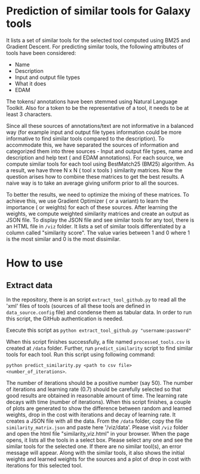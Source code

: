 # Prediction of similar tools for Galaxy tools

It lists a set of similar tools for the selected tool computed using BM25 and Gradient Descent.
For predicting similar tools, the following attributes of tools have been considered:

- Name
- Description
- Input and output file types
- What it does
- EDAM

The tokens/ annotations have been stemmed using Natural Language Toolkit. Also for a token to be the representative of a tool, it needs to be at least 3 characters.

Since all these sources of annotations/text are not informative in a balanced way (for example input and output file types information could be more informative to find similar tools compared to the description). To accommodate this, we have separated the sources of information and categorized them into three sources - Input and output file types, name and description and help text ( and EDAM annotations). For each source, we compute similar tools for each tool using BestMatch25 (BM25) algorithm. As a result, we have three N x N ( tool x tools ) similarity matrices. Now the question arises how to combine these matrices to get the best results. A naive way is to take an average giving uniform prior to all the sources.

To better the results, we need to optimize the mixing of these matrices. To achieve this, we use Gradient Optimizer ( or a variant) to learn the importance ( or weights) for each of these sources. After learning the weights, we compute weighted similarity matrices and create an output as JSON file. To display the JSON file and see similar tools for any tool, there is an HTML file in `/viz` folder. It lists a set of similar tools differentiated by a column called "similarity score". The value varies between 1 and 0 where 1 is the most similar and 0 is the most dissimilar.

# How to use

## Extract data

In the repository, there is an script `extract_tool_github.py` to read all the 'xml' files of tools (sources of all these tools are defined in `data_source.config` file) and condense them as tabular data. In order to run this script, the GitHub authentication is needed.

Execute this script as `python extract_tool_github.py "username:password"`

When this script finishes successfully, a file named `processed_tools.csv` is created at `/data` folder. 
Further, run `predict_similarity` script to find similar tools for each tool. Run this script using following command:

`python predict_similarity.py <path to csv file> <number_of_iterations>`. 

The number of iterations should be a positive number (say 50). The number of iterations and learning rate (0.7) should be carefully selected so that good results are obtained in reasonable amount of time. The learning rate decays with time (number of iterations). When this script finishes, a couple of plots are generated to show the difference between random and learned weights, drop in the cost with iterations and decay of learning rate. It creates a JSON file with all the data. From the `/data` folder, copy the file `similarity_matrix.json` and paste here '/viz/data'. Please visit `/viz` folder and open the html file "similarity_viz.html" in your browser. When the page opens, it lists all the tools in a select box. Please select any one and see the similar tools for the selected one. If there are no similar tool(s), an error message will appear. Along with the similar tools, it also shows the initial weights and learned weights for the sources and a plot of drop in cost with iterations for this selected tool.
